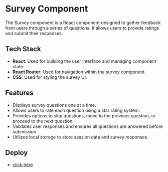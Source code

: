 # Survey Component

The Survey component is a React component designed to gather feedback from users through a series of questions. It allows users to provide ratings and submit their responses.

## Tech Stack

- **React**: Used for building the user interface and managing component state.
- **React Router**: Used for navigation within the survey component.
- **CSS**: Used for styling the survey UI.

## Features

- Displays survey questions one at a time.
- Allows users to rate each question using a star rating system.
- Provides options to skip questions, move to the previous question, or proceed to the next question.
- Validates user responses and ensures all questions are answered before submission.
- Utilizes local storage to store session data and survey responses.

## Deploy

- <a href="https://boisterous-crumble-361a22.netlify.app/">click here </a>

